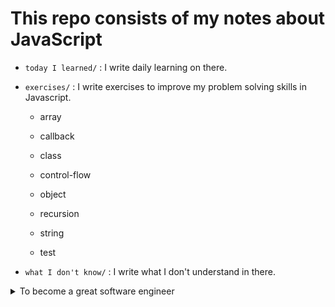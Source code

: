 # This repo consists of my notes about JavaScript

- `today I learned/` : I write daily learning on there.

- `exercises/` : I write exercises to improve my problem solving skills in Javascript.

  - array

  - callback

  - class

  - control-flow

  - object

  - recursion

  - string

  - test

- `what I don't know/` : I write what I don't understand in there.

<details>

  <summary>To become a great software engineer</summary>

- ### Differentiate between what I don't know from what I know.

  - What do I know?

  - What do I not know?

- ### What makes a great developer? 
  
  [My own answer on Quora](https://www.quora.com/What-is-the-best-way-to-become-a-great-programmer/answer/Jinsung-Kim-27)

  TL;DR : 

  - Create a scalable product.

  - Create a system to maintain the product.

  - Be able to explain the two in a simple way so that other people can understand it easily.

  #### Learn from smart people on Quora

  2.6k upvotes : https://qr.ae/prqQEY

  7.2k upvotes : https://qr.ae/prqQ0u

  8.8k upvotes : https://qr.ae/prqQf9

  1.7k upvotes : https://qr.ae/prqdRn


- Be social

  - [link](https://docs.github.com/en/get-started/quickstart/be-social#watch-a-project)

  - Participate in open source projects

  - Ask for help

  - Help others

- Write codes without looking. Practice writing codes without copying from other source.

## When I make mistakes, they gives me opportunities to reinforce my undertanding of how to deal with errors, correct syntax, etc.

## When I encounter a problem that I don't understand, or I have no clue about, this is a great opportunity to test my meta cognition, and improve problem-solving skills.

</details>
